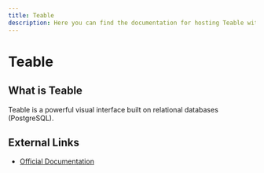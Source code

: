 ```yaml
---
title: Teable
description: Here you can find the documentation for hosting Teable with Coolify.
---
```


# Teable

## What is Teable

Teable is a powerful visual interface built on relational databases (PostgreSQL).

## External Links

- [Official Documentation](https://help.teable.io/?utm_source=coolify.io)
